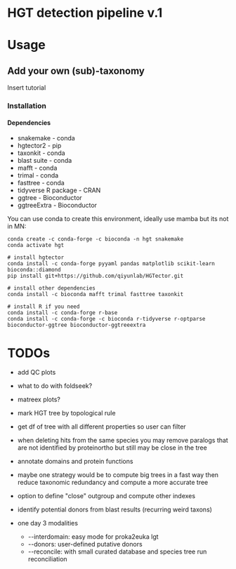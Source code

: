 # HGT detection pipeline v.1

# Usage

## Add your own (sub)-taxonomy

Insert tutorial

### Installation

#### Dependencies

* snakemake - conda
* hgtector2 - pip
* taxonkit - conda
* blast suite - conda
* mafft - conda
* trimal - conda
* fasttree - conda
* tidyverse R package - CRAN
* ggtree - Bioconductor
* ggtreeExtra - Bioconductor

You can use conda to create this environment, ideally use mamba but its not in MN:

```
conda create -c conda-forge -c bioconda -n hgt snakemake
conda activate hgt

# install hgtector
conda install -c conda-forge pyyaml pandas matplotlib scikit-learn bioconda::diamond
pip install git+https://github.com/qiyunlab/HGTector.git

# install other dependencies
conda install -c bioconda mafft trimal fasttree taxonkit

# install R if you need
conda install -c conda-forge r-base
conda install -c conda-forge -c bioconda r-tidyverse r-optparse bioconductor-ggtree bioconductor-ggtreeextra
```


# TODOs

* add QC plots
* what to do with foldseek?
* matreex plots?
* mark HGT tree by topological rule
* get df of tree with all different properties so user can filter
* when deleting hits from the same species you may remove paralogs that are not identified by proteinortho but still may be close in the tree
* annotate domains and protein functions
* maybe one strategy would be to compute big trees in a fast way then reduce taxonomic redundancy and compute a more accurate tree

* option to define "close" outgroup and compute other indexes
* identify potential donors from blast results (recurring weird taxons)
* one day 3 modalities
    * --interdomain: easy mode for proka2euka lgt
    * --donors: user-defined putative donors
    * --reconcile: with small curated database and species tree run reconciliation
